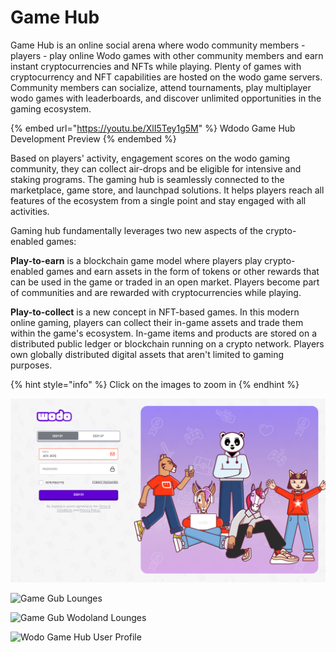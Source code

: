 # Game Hub

Game Hub is an online social arena where wodo community members - players -  play online Wodo games with other community members and earn instant cryptocurrencies and NFTs while playing. Plenty of games with cryptocurrency and NFT capabilities are hosted on the wodo game servers. Community members can socialize, attend tournaments, play multiplayer wodo games with leaderboards, and discover unlimited opportunities in the gaming ecosystem.&#x20;

{% embed url="https://youtu.be/XlI5Tey1g5M" %}
Wdodo Game Hub Development Preview
{% endembed %}

Based on players' activity, engagement scores on the wodo gaming community, they can collect air-drops and be eligible for intensive and staking programs. The gaming hub is seamlessly connected to the marketplace, game store, and launchpad solutions. It helps players reach all features of the ecosystem from a single point and stay engaged with all activities.

Gaming hub fundamentally leverages two new aspects of the crypto-enabled games:

**Play-to-earn** is a blockchain game model where players play crypto-enabled games and earn assets in the form of tokens or other rewards that can be used in the game or traded in an open market. Players become part of communities and are rewarded with cryptocurrencies while playing.&#x20;

**Play-to-collect** is a new concept in NFT-based games. In this modern online gaming, players can collect their in-game assets and trade them within the game's ecosystem. In-game items and products are stored on a distributed public ledger or blockchain running on a crypto network. Players own globally distributed digital assets that aren't limited to gaming purposes.

{% hint style="info" %}
Click on the images to zoom in
{% endhint %}

![Game Hub Login Screen](../.gitbook/assets/homepage1.png)

![Game Gub Lounges ](../.gitbook/assets/wodo\_game\_hub\_lounges.jpg)

![Game Gub Wodoland Lounges](../.gitbook/assets/wodo\_game\_hub\_wodoland\_lounges.jpg)

![Wodo Game Hub User Profile](../.gitbook/assets/wodo\_game\_hub\_profile.jpg)
